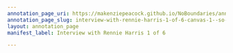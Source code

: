 ```yaml
---
annotation_page_uri: https://makenziepeacock.github.io/NoBoundaries/annotations/interview-with-rennie-harris-1-of-6-canvas-1--so-should-i-be-on-that-side--.json
annotation_page_slug: interview-with-rennie-harris-1-of-6-canvas-1--so-should-i-be-on-that-side--
layout: annotation_page
manifest_label: Interview with Rennie Harris 1 of 6

---
```

